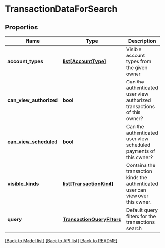 # TransactionDataForSearch

## Properties
Name | Type | Description | Notes
------------ | ------------- | ------------- | -------------
**account_types** | [**list[AccountType]**](AccountType.md) | Visible account types from the given owner | [optional] 
**can_view_authorized** | **bool** | Can the authenticated user view authorized transactions of this owner?   | [optional] 
**can_view_scheduled** | **bool** | Can the authenticated user view scheduled payments of this owner?   | [optional] 
**visible_kinds** | [**list[TransactionKind]**](TransactionKind.md) | Contains the transaction kinds the authenticated user can view over this owner.   | [optional] 
**query** | [**TransactionQueryFilters**](TransactionQueryFilters.md) | Default query filters for the transactions search  | [optional] 

[[Back to Model list]](../README.md#documentation-for-models) [[Back to API list]](../README.md#documentation-for-api-endpoints) [[Back to README]](../README.md)


